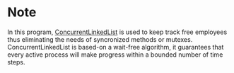 # Note

In this program, [ConcurrentLinkedList](https://docs.oracle.com/javase/7/docs/api/java/util/concurrent/ConcurrentLinkedQueue.html) is used to keep track free employees thus eliminating the needs of syncronized methods or mutexes. ConcurrentLinkedList is based-on a wait-free algorithm, it guarantees that every active process will make progress within a bounded
number of time steps.






